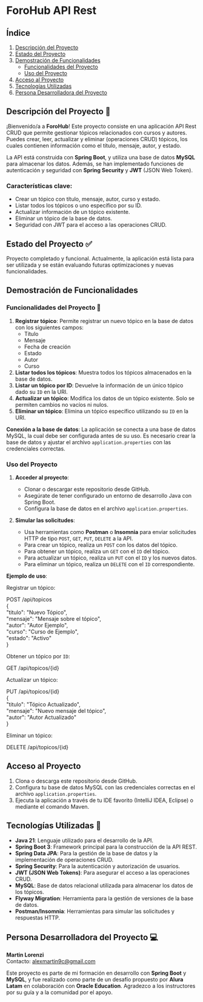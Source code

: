# ForoHub API Rest

## Índice

1. [Descripción del Proyecto](#descripción-del-proyecto)
2. [Estado del Proyecto](#estado-del-proyecto)
3. [Demostración de Funcionalidades](#demostración-de-funcionalidades)
    - [Funcionalidades del Proyecto](#funcionalidades-del-proyecto)
    - [Uso del Proyecto](#uso-del-proyecto)
4. [Acceso al Proyecto](#acceso-al-proyecto)
5. [Tecnologías Utilizadas](#tecnologías-utilizadas)
6. [Persona Desarrolladora del Proyecto](#persona-desarrolladora-del-proyecto)

## Descripción del Proyecto 📄

¡Bienvenido/a a **ForoHub**! Este proyecto consiste en una aplicación API Rest CRUD que permite gestionar tópicos relacionados con cursos y autores. Puedes crear, leer, actualizar y eliminar (operaciones CRUD) tópicos, los cuales contienen información como el título, mensaje, autor, y estado.

La API está construida con **Spring Boot**, y utiliza una base de datos **MySQL** para almacenar los datos. Además, se han implementado funciones de autenticación y seguridad con **Spring Security** y **JWT** (JSON Web Token).

### Características clave:

- Crear un tópico con título, mensaje, autor, curso y estado.
- Listar todos los tópicos o uno específico por su ID.
- Actualizar información de un tópico existente.
- Eliminar un tópico de la base de datos.
- Seguridad con JWT para el acceso a las operaciones CRUD.

## Estado del Proyecto ✅

Proyecto completado y funcional. Actualmente, la aplicación está lista para ser utilizada y se están evaluando futuras optimizaciones y nuevas funcionalidades.

## Demostración de Funcionalidades

### Funcionalidades del Proyecto 🔧

1. **Registrar tópico**: Permite registrar un nuevo tópico en la base de datos con los siguientes campos:
    - Título
    - Mensaje
    - Fecha de creación
    - Estado
    - Autor
    - Curso
2. **Listar todos los tópicos**: Muestra todos los tópicos almacenados en la base de datos.
3. **Listar un tópico por ID**: Devuelve la información de un único tópico dado su `ID` en la URI.
4. **Actualizar un tópico**: Modifica los datos de un tópico existente. Solo se permiten cambios no vacíos ni nulos.
5. **Eliminar un tópico**: Elimina un tópico específico utilizando su `ID` en la URI.

**Conexión a la base de datos**: La aplicación se conecta a una base de datos MySQL, la cual debe ser configurada antes de su uso. Es necesario crear la base de datos y ajustar el archivo `application.properties` con las credenciales correctas.

### Uso del Proyecto

1. **Acceder al proyecto**:
   - Clonar o descargar este repositorio desde GitHub.
   - Asegúrate de tener configurado un entorno de desarrollo Java con Spring Boot.
   - Configura la base de datos en el archivo `application.properties`.

2. **Simular las solicitudes**:
   - Usa herramientas como **Postman** o **Insomnia** para enviar solicitudes HTTP de tipo `POST`, `GET`, `PUT`, `DELETE` a la API.
   - Para crear un tópico, realiza un `POST` con los datos del tópico.
   - Para obtener un tópico, realiza un `GET` con el `ID` del tópico.
   - Para actualizar un tópico, realiza un `PUT` con el `ID` y los nuevos datos.
   - Para eliminar un tópico, realiza un `DELETE` con el `ID` correspondiente.

**Ejemplo de uso**:

Registrar un tópico:

POST /api/topicos  
{  
    "titulo": "Nuevo Tópico",  
    "mensaje": "Mensaje sobre el tópico",  
    "autor": "Autor Ejemplo",  
    "curso": "Curso de Ejemplo",  
    "estado": "Activo"  
}  

Obtener un tópico por `ID`:

GET /api/topicos/{id}  

Actualizar un tópico:

PUT /api/topicos/{id}  
{  
    "titulo": "Tópico Actualizado",  
    "mensaje": "Nuevo mensaje del tópico",  
    "autor": "Autor Actualizado"  
}  

Eliminar un tópico:

DELETE /api/topicos/{id}  

## Acceso al Proyecto

1. Clona o descarga este repositorio desde GitHub.
2. Configura tu base de datos MySQL con las credenciales correctas en el archivo `application.properties`.
3. Ejecuta la aplicación a través de tu IDE favorito (IntelliJ IDEA, Eclipse) o mediante el comando Maven.

## Tecnologías Utilizadas 🔨

- **Java 21**: Lenguaje utilizado para el desarrollo de la API.
- **Spring Boot 3**: Framework principal para la construcción de la API REST.
- **Spring Data JPA**: Para la gestión de la base de datos y la implementación de operaciones CRUD.
- **Spring Security**: Para la autenticación y autorización de usuarios.
- **JWT (JSON Web Tokens)**: Para asegurar el acceso a las operaciones CRUD.
- **MySQL**: Base de datos relacional utilizada para almacenar los datos de los tópicos.
- **Flyway Migration**: Herramienta para la gestión de versiones de la base de datos.
- **Postman/Insomnia**: Herramientas para simular las solicitudes y respuestas HTTP.

## Persona Desarrolladora del Proyecto 💻

**Martin Lorenzi**  
Contacto: [alexmartin9c@gmail.com](mailto:alexmartin9c@gmail.com)

Este proyecto es parte de mi formación en desarrollo con **Spring Boot** y **MySQL**, y fue realizado como parte de un desafío propuesto por **Alura Latam** en colaboración con **Oracle Education**. Agradezco a los instructores por su guía y a la comunidad por el apoyo.

